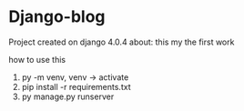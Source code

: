 # Django-blog
Project created on django 4.0.4
about:
  this my the first work

how to use this
  1. py -m venv, venv -> activate
  2. pip install -r requirements.txt
  3. py manage.py runserver
